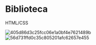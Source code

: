 # Biblioteca
HTML/CSS 



![405d86d3c25fcc06e1a0bf4e7621489b](https://user-images.githubusercontent.com/96428327/200183288-a13c8457-b41b-4fce-af08-5fa100076f6c.png)
![56d731ffd0c35c805201afc62657e455](https://user-images.githubusercontent.com/96428327/200183287-c89eba92-817d-40f7-9c77-ec6c9685bfac.png)
